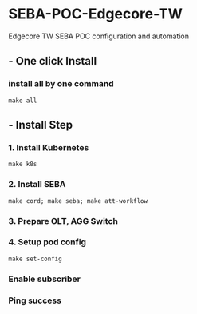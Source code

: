# SEBA-POC-Edgecore-TW

Edgecore TW SEBA POC configuration and automation

## - One click Install

### install all by one command
```
make all
```

## - Install Step

### 1. Install Kubernetes
```
make k8s
```
### 2. Install SEBA

```
make cord; make seba; make att-workflow
```

### 3. Prepare OLT, AGG Switch

### 4. Setup pod config
```
make set-config
```

### Enable subscriber

### Ping success
